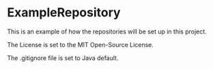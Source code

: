 ExampleRepository
=================

This is an example of how the repositories will be set up in this project.

The License is set to the MIT Open-Source License.

The .gitignore file is set to Java default.
